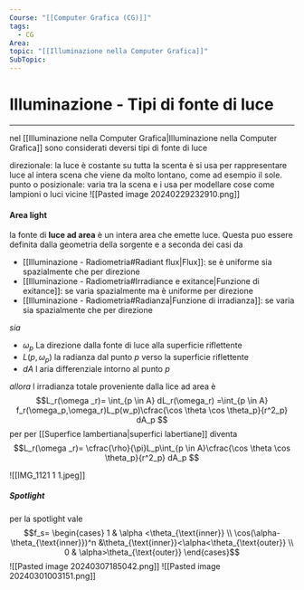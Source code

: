 ```yaml
---
Course: "[[Computer Grafica (CG)]]"
tags:
  - CG
Area: 
topic: "[[Illuminazione nella Computer Grafica]]"
SubTopic:
---
```


# Illuminazione - Tipi di fonte di luce
---
nel [[Illuminazione nella Computer Grafica|Illuminazione nella Computer Grafica]] sono considerati deversi tipi di fonte di luce 

direzionale: la luce è costante su tutta la scenta è si usa per rappresentare luce al intera scena che viene da molto lontano, come ad esempio il sole.
punto o posizionale:  varia tra la scena e i usa per modellare cose come lampioni o luci vicine
![[Pasted image 20240229232910.png]]

  

#### Area light
la fonte di __luce ad area__ è un intera area che emette luce. Questa puo essere definita dalla geometria della sorgente e a seconda dei casi da 
- [[Illuminazione - Radiometria#Radiant flux|Flux]]: se è uniforme sia spazialmente  che per direzione
- [[Illuminazione - Radiometria#Irradiance e exitance|Funzione di exitance]]: se varia spazialmente ma è uniforme per  direzione
- [[Illuminazione - Radiometria#Radianza|Funzione di irradianza]]: se varia sia spazialmente che per direzione
 
 
_sia_
- $\omega_p$ La direzione dalla fonte di luce alla superficie riflettente 
- $L(p,\omega_p)$ la radianza dal punto $p$ verso la superficie riflettente  
- $dA$ l aria differenziale intorno al punto $p$

_allora_ l irradianza totale proveniente dalla lice ad area è $$L_r(\omega _r)= \int_{p \in  A}  dL_r(\omega_r)  =\int_{p \in  A} f_r(\omega_p,\omega_r)L_p(w_p)\cfrac{\cos \theta \cos \theta_p}{r^2_p} dA_p   $$
per per [[Superfice lambertiana|superfici labertiane]] diventa  $$L_r(\omega _r)= \cfrac{\rho}{\pi}L_p\int_{p \in  A}\cfrac{\cos \theta \cos \theta_p}{r^2_p} dA_p   $$


![[IMG_1121 1 1.jpeg]]


##### Spotlight

 per la spotlight vale $$f_s=
\begin{cases}
1 & \alpha <\theta_{\text{inner}} \\
\cos(\alpha-\theta_{\text{inner}})^n &\theta_{\text{inner}}<\alpha<\theta_{\text{outer}}  \\
0 & \alpha>\theta_{\text{outer}}
\end{cases}$$
 ![[Pasted image 20240307185042.png]]
![[Pasted image 20240301003151.png]]
